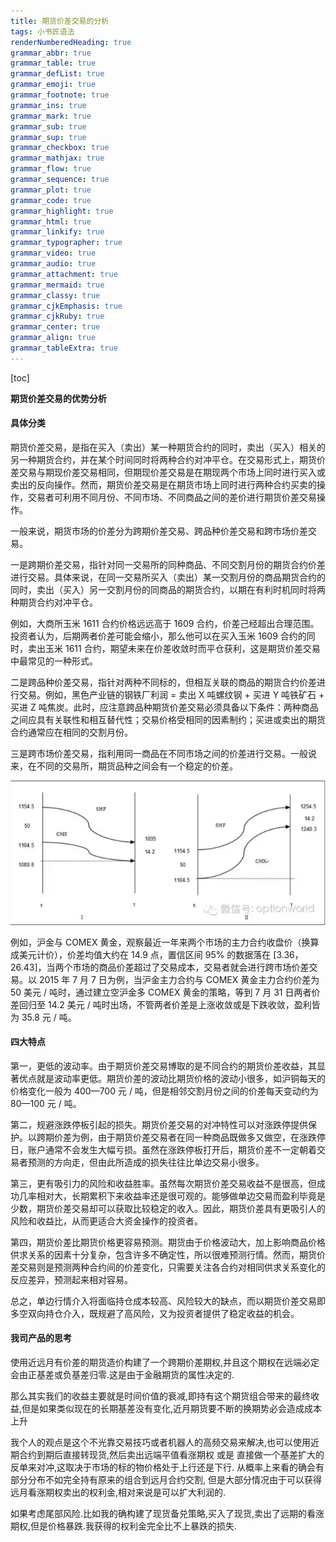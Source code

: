 ```yaml
---
title: 期货价差交易的分析
tags: 小书匠语法
renderNumberedHeading: true
grammar_abbr: true
grammar_table: true
grammar_defList: true
grammar_emoji: true
grammar_footnote: true
grammar_ins: true
grammar_mark: true
grammar_sub: true
grammar_sup: true
grammar_checkbox: true
grammar_mathjax: true
grammar_flow: true
grammar_sequence: true
grammar_plot: true
grammar_code: true
grammar_highlight: true
grammar_html: true
grammar_linkify: true
grammar_typographer: true
grammar_video: true
grammar_audio: true
grammar_attachment: true
grammar_mermaid: true
grammar_classy: true
grammar_cjkEmphasis: true
grammar_cjkRuby: true
grammar_center: true
grammar_align: true
grammar_tableExtra: true
---
```


[toc]

**期货价差交易的优势分析**

#### 具体分类

期货价差交易，是指在买入（卖出）某一种期货合约的同时，卖出（买入）相关的另一种期货合约，并在某个时间同时将两种合约对冲平仓。在交易形式上，期货价差交易与期现价差交易相同，但期现价差交易是在期现两个市场上同时进行买入或卖出的反向操作。然而，期货价差交易是在期货市场上同时进行两种合约买卖的操作，交易者可利用不同月份、不同市场、不同商品之间的差价进行期货价差交易操作。

一般来说，期货市场的价差分为跨期价差交易、跨品种价差交易和跨市场价差交易。

一是跨期价差交易，指针对同一交易所的同种商品、不同交割月份的期货合约价差进行交易。具体来说，在同一交易所买入（卖出）某一交割月份的商品期货合约的同时，卖出（买入）另一交割月份的同商品的期货合约，以期在有利时机同时将两种期货合约对冲平仓。

例如，大商所玉米 1611 合约价格远远高于 1609 合约，价差己经超出合理范围。投资者认为，后期两者价差可能会缩小，那么他可以在买入玉米 1609 合约的同时，卖出玉米 1611 合约，期望未来在价差收敛时而平仓获利，这是期货价差交易中最常见的一种形式。

二是跨品种价差交易，指针对两种不同标的，但相互关联的商品的期货合约价差进行交易。例如，黑色产业链的钢铁厂利润 = 卖出 X 吨螺纹钢 + 买进 Y 吨铁矿石 + 买进 Z 吨焦炭。此时，应注意跨品种期货价差交易必须具备以下条件：两种商品之间应具有关联性和相互替代性；交易价格受相同的因素制约；买进或卖出的期货合约通常应在相同的交割月份。

三是跨市场价差交易，指利用同一商品在不同市场之间的价差进行交易。一般说来，在不同的交易所，期货品种之间会有一个稳定的价差。 

![](https://raw.githubusercontent.com/OliverRen/olili_blog_img/master/期货价差交易的分析/2020818/1597735535552.png)

例如，沪金与 COMEX 黄金，观察最近一年来两个市场的主力合约收盘价（换算成美元计价），价差均值大约在 14.9 点，置信区间 95% 的数据落在 \[3.36，26.43]，当两个市场的商品价差超过了交易成本，交易者就会进行跨市场价差交易。以 2015 年 7 月 7 日为例，当沪金主力合约与 COMEX 黄金主力合约价差为 50 美元 / 吨时，通过建立空沪金多 COMEX 黄金的策略，等到 7 月 31 日两者价差回归至 14.2 美元 / 吨时出场，不管两者价差是上涨收敛或是下跌收敛，盈利皆为 35.8 元 / 吨。

#### 四大特点

第一，更低的波动率。由于期货价差交易博取的是不同合约的期货价差收益，其显著优点就是波动率更低。期货价差的波动比期货价格的波动小很多，如沪铜每天的价格变化一般为 400—700 元 / 吨，但是相邻交割月份之间的价差每天变动约为 80—100 元 / 吨。

第二，规避涨跌停板引起的损失。期货价差交易的对冲特性可以对涨跌停提供保护。以跨期价差为例，由于期货价差交易者在同一种商品既做多又做空，在涨跌停日，账户通常不会发生大幅亏损。虽然在涨跌停板打开后，期货价差不一定朝着交易者预测的方向走，但由此所造成的损失往往比单边交易小很多。

第三，更有吸引力的风险和收益胜率。虽然每次期货价差交易收益不是很高，但成功几率相对大，长期累积下来收益率还是很可观的。能够做单边交易而盈利毕竟是少数，期货价差交易却可以获取比较稳定的收入。因此，期货价差具有更吸引人的风险和收益比，从而更适合大资金操作的投资者。

第四，期货价差比期货价格更容易预测。期货由于价格波动大，加上影响商品价格供求关系的因素十分复杂，包含许多不确定性，所以很难预测行情。然而，期货价差交易则是预测两种合约间的价差变化，只需要关注各合约对相同供求关系变化的反应差异，预测起来相对容易。

总之，单边行情介入将面临持仓成本较高、风险较大的缺点，而以期货价差交易即多空双向持仓介入，既规避了高风险，又为投资者提供了稳定收益的机会。

#### 我司产品的思考

使用近远月有价差的期货造价构建了一个跨期价差期权,并且这个期权在远端必定会由正基差或负基差归零.这是由于金融期货的属性决定的.

那么其实我们的收益主要就是时间价值的衰减,即持有这个期货组合带来的最终收益,但是如果类似现在的长期基差没有变化,近月期货要不断的换期势必会造成成本上升

我个人的观点是这个不光靠交易技巧或者机器人的高频交易来解决,也可以使用近期合约到期后直接转现货,然后卖出远端平值看涨期权 或是 直接做一个基差扩大的反单来对冲,这取决于市场的标的物价格处于上行还是下行. 从概率上来看的确会有部分分布不如完全持有原来的组合到远月合约交割, 但是大部分情况由于可以获得远月看涨期权卖出的权利金,相对来说是可以扩大利润的.

如果考虑尾部风险.比如我的确构建了现货备兑策略,买入了现货,卖出了远期的看涨期权,但是价格暴跌.我获得的权利金完全比不上暴跌的损失.